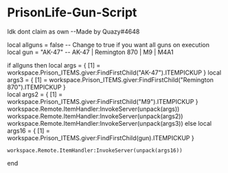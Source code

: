 # PrisonLife-Gun-Script
Idk dont claim as own
--Made by Quazy#4648

local allguns = false -- Change to true if you want all guns on execution
local gun = "AK-47" -- AK-47 | Remington 870 | M9 | M4A1

if allguns then
    local args = {
    [1] = workspace.Prison_ITEMS.giver:FindFirstChild("AK-47").ITEMPICKUP
    } 
local args3 = {
    [1] = workspace.Prison_ITEMS.giver:FindFirstChild("Remington 870").ITEMPICKUP
    }   
local args2 = {
    [1] = workspace.Prison_ITEMS.giver:FindFirstChild("M9").ITEMPICKUP
    }   
    workspace.Remote.ItemHandler:InvokeServer(unpack(args))
    workspace.Remote.ItemHandler:InvokeServer(unpack(args2))
    workspace.Remote.ItemHandler:InvokeServer(unpack(args3))
else
    local args16 = {
    [1] = workspace.Prison_ITEMS.giver:FindFirstChild(gun).ITEMPICKUP
    }
    
    workspace.Remote.ItemHandler:InvokeServer(unpack(args16))
end
